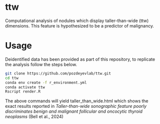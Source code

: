 # ttw
Computational analysis of nodules which display taller-than-wide (ttw) dimensions. This feature is hypothesized to be a predictor of malignancy.

# Usage
Deidentified data has been provided as part of this repository, to replicate the analysis follow the steps below. 
```bash
git clone https://github.com/pozdeyevlab/ttw.git
cd ttw
conda env create -f r_environment.yml
conda activate ttw
Rscript render.R
```

The above commands will yield taller_than_wide.html which shows the exact results reported in *Taller-than-wide sonographic feature poorly discriminates benign and malignant follicular and oncocytic thyroid neoplasms* (Bell et al., 2024)
